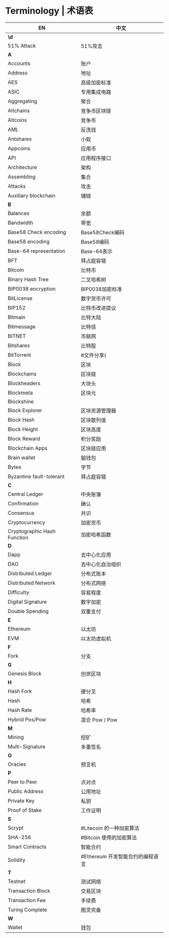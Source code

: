 # Terminology | 术语表


| EN                          | 中文                             |
|-----------------------------|----------------------------------|
| __\d__                      |                                  |
| 51% Attack                  | 51%攻击                          |
| __A__                       |                                  |
| Accounts                    | 账户                             |
| Address                     | 地址                             |
| AES                         | 高级加密标准                     |
| ASIC                        | 专用集成电路                     |
| Aggregating                 | 聚合                             |
| Altchains                   | 竞争币区块链                     |
| Altcoins                    | 竞争币                           |
| AML                         | 反洗钱                           |
| Antshares                   | 小蚁                             |
| Appcoins                    | 应用币                           |
| API                         | 应用程序接口                     |
| Architecture                | 架构                             |
| Assembling                  | 集合                             |
| Attacks                     | 攻击                             |
| Auxiliary blockchain        | 辅链                             |
| __B__                       |                                  |
| Balances                    | 余额                             |
| Bandwidth                   | 带宽                             |
| Base58 Check encoding       | Base58Check编码                  |
| Base58 encoding             | Base58编码                       |
| Base-64 representation      | Base-64表示                      |
| BFT                         | 拜占庭容错                       |
| Bitcoin                     | 比特币                           |
| Binary Hash Tree            | 二叉哈希树                       |
| BIP0038 encryption          | BIP0038加密标准                  |
| BitLicense                  | 数字货币许可                     |
| BIP152                      | 比特币改进提议                   |
| Bitmain                     | 比特大陆                         |
| Bitmessage                  | 比特信                           |
| BITNET                      | 币联网                           |
| Bitshares                   | 比特股                           |
| BitTorrent                  | #文件分享(                       |
| Block                       | 区块                             |
| Blockchains                 | 区块链                           |
| Blockheaders                | 大块头                           |
| Blockmeta                   | 区块元                           |
| Blockshine                  |                                  |
| Block Explorer              | 区块资源管理器                   |
| Block Hash                  | 区块散列值                       |
| Block Height                | 区块高度                         |
| Block Reward                | 积分奖励                         |
| Blockchain Apps             | 区块链应用                       |
| Brain wallet                | 脑钱包                           |
| Bytes                       | 字节                             |
| Byzantine fault-tolerant    | 拜占庭容错                       |
| __C__                       |                                  |
| Central Ledger              | 中央账簿                         |
| Confirmation                | 确认                             |
| Consensus                   | 共识                             |
| Cryptocurrency              | 加密货币                         |
| Cryptographic Hash Function | 加密哈希函数                     |
| __D__                       |                                  |
| Dapp                        | 去中心化应用                     |
| DAO                         | 去中心化自治组织                 |
| Distributed Ledger          | 分布式账本                       |
| Distributed Network         | 分布式网络                       |
| Difficulty                  | 容易程度                         |
| Digital Signature           | 数字加密                         |
| Double Spending             | 双重支付                         |
| __E__                       |                                  |
| Ethereum                    | 以太坊                           |
| EVM                         | 以太坊虚拟机                     |
| __F__                       |                                  |
| Fork                        | 分支                             |
| __G__                       |                                  |
| Genesis Block               | 创世区块                         |
| __H__                       |                                  |
| Hash Fork                   | 硬分叉                           |
| Hash                        | 哈希                             |
| Hash Rate                   | 哈希率                           |
| Hybrid Pos/Pow              | 混合 Pow / Pow                   |
| __M__                       |                                  |
| Mining                      | 挖矿                             |
| Multi-Signature             | 多重签名                         |
| __O__                       |                                  |
| Oracles                     | 预言机                           |
| __P__                       |                                  |
| Peer to Peer                | 点对点                           |
| Public Address              | 公用地址                         |
| Private Key                 | 私钥                             |
| Proof of Stake              | 工作证明                         |
| __S__                       |                                  |
| Scrypt                      | #Litecoin 的一种加密算法         |
| SHA-256                     | #Bitcoin 使用的加密算法          |
| Smart Contracts             | 智能合约                         |
| Solidity                    | #Ethereum 开发智能合约的编程语言 |
| __T__                       |                                  |
| Testnet                     | 测试网络                         |
| Transaction Block           | 交易区块                         |
| Transaction Fee             | 手续费                           |
| Turing Complete             | 图灵完备                         |
| __W__                       |                                  |
| Wallet                      | 钱包                             |

